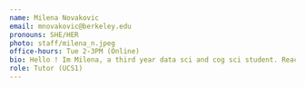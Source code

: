 ```yaml
---
name: Milena Novakovic
email: mnovakovic@berkeley.edu
pronouns: SHE/HER
photo: staff/milena_n.jpeg
office-hours: Tue 2-3PM (Online)
bio: Hello ! Im Milena, a third year data sci and cog sci student. Reach out if you know of any cool concerts, or just for a chat. Anyways, live love data 8
role: Tutor (UCS1)
---
```

